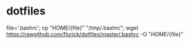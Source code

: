dotfiles
========

file='.bashrc';
cp "${HOME}/${file}" "/tmp/.bashrc";
wget https://rawgithub.com/flurick/dotfiles/master/.bashrc -O "${HOME}/${file}"
